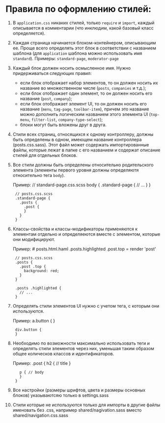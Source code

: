 # Правила по оформлению стилей:

1. В `application.css` никаких стилей, только `require` и `import`,
   каждый описывается в комментарии (что инклюдим, какой базовый класс
   определяется).

2. Каждая страница начинается блоком-контейнером, описывающим ее. Проще
   всего определять этот блок в соответствии с названием шаблона (для
   `application` шаблона можно использовать имя `standard`).
   Примеры: `standard-page`, `moderator-page`

3. Каждый блок должен носить осмысленное имя. Нужно придерживаться
   следующих правил:

   * если блок отображает набор элементов, то он должен носить их
     название во множественном числе (`posts`, `companies` и т.д.);
   * если блок отображает один элемент, то он должен носить его название
     (`post`, `company`);
   * если блок отображает элемент UI, то он должен носить его название
     (`menu`, `tag-page`, `toolbar-item`), причем это название можно дополнить
     логическим названием этого элемента UI (`top-menu`, `filter-list`,
     `company-type-select`);
   * блоки могут быть вложены друг в друга.

4. Стили всех страниц, относящихся к одному контроллеру, должны быть
   определены в одном, имеющем название контроллера (posts.css.sass).
   Этот файл может содержать импортированные файлы, которые лежат в
   папке с его названием и содержат описание стилей для отдельных
   блоков.

5. Все стили должны быть определены относительно родительского элемента
   (элементы первого уровня должны определяютя относительно тега `body`).

   Пример:
        // standard-page.css.scss
        body {
          .standard-page {
            // ...
          }
        }

        // posts.css.scss
        .standard-page {
          .posts {
            .post {
            }
          }
        }

6. Классы-свойства и классы-модификаторы применяются к элементам
   отдельно и определяеются вместе с элементом, которые они
   модифицируют.

   Пример:
        # posts.html.haml
        .posts.highlighted
          .post.top
            = render 'post'

        // posts.css.scss
        .posts {
          .post .top {
            background: red;
          }
        }

        .posts .highlighted {
          // ...
        }

7. Определять стили элементов UI нужно с учетом тега, с которым они
   используются.

   Пример:
        a.button {
        }

        div.button {
        }

8. Необходимо по возможности максимально использовать теги и определять
   стили элементов через них, уменьшая таким образом общее колическов
   классов и идентификаторов.

   Пример:
        .post {
          h2 { // title
          }

          p { // body
          }
        }
9. Все настройки (размеры шрифтов, цвета и размеры основных блоков)
   указываютсяю только в settings.sass

10. Стили которые не используются только для импорты в другие файлы
    именовать без .css, например shared/nagivation.sass вместо
    shared/navigation.css.sass

